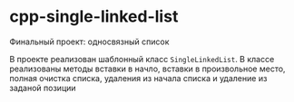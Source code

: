 # cpp-single-linked-list
Финальный проект: односвязный список

В проекте реализован шаблонный класс `SingleLinkedList`. В классе реализованы методы вставки в начло, вставки в произвольное место, полная очистка списка, удаления из начала списка и удаление из заданой позиции
